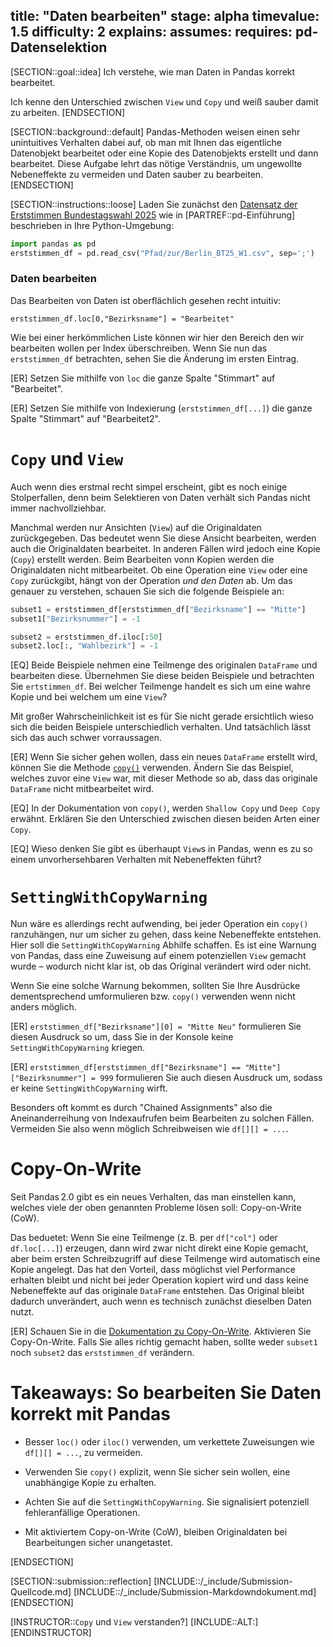 title: "Daten bearbeiten"
stage: alpha
timevalue: 1.5
difficulty: 2
explains:
assumes:
requires: pd-Datenselektion
---

[SECTION::goal::idea]
Ich verstehe, wie man Daten in Pandas korrekt bearbeitet.

Ich kenne den Unterschied zwischen `View` und `Copy` und weiß sauber damit zu arbeiten.
[ENDSECTION]


[SECTION::background::default]
Pandas-Methoden weisen einen sehr unintuitives Verhalten dabei auf, ob man mit Ihnen das eigentliche
Datenobjekt bearbeitet oder eine Kopie des Datenobjekts erstellt und dann bearbeitet.
Diese Aufgabe lehrt das nötige Verständnis, um ungewollte Nebeneffekte zu vermeiden 
und Daten sauber zu bearbeiten.
[ENDSECTION]


[SECTION::instructions::loose]
Laden Sie zunächst den 
[Datensatz der Erststimmen Bundestagswahl 2025](https://www.govdata.de/suche/daten/bundestagswahl-2025-in-berlin-nach-wahlbezirken-endgultiges-ergebnis)
wie in
[PARTREF::pd-Einführung] beschrieben in Ihre Python-Umgebung:
```python
import pandas as pd
erststimmen_df = pd.read_csv("Pfad/zur/Berlin_BT25_W1.csv", sep=';')
```


### Daten bearbeiten

Das Bearbeiten von Daten ist oberflächlich gesehen recht intuitiv:

`erststimmen_df.loc[0,"Bezirksname"] = "Bearbeitet"` 

Wie bei einer herkömmlichen Liste können wir hier den Bereich den wir bearbeiten wollen 
per Index überschreiben.
Wenn Sie nun das `erststimmen_df` betrachten, sehen Sie die Änderung im ersten Eintrag.

[ER] Setzen Sie mithilfe von `loc` die ganze Spalte "Stimmart" auf "Bearbeitet".

[ER] Setzen Sie mithilfe von Indexierung (`erststimmen_df[...]`) die ganze Spalte "Stimmart" auf "Bearbeitet2".

# `Copy` und `View`

Auch wenn dies erstmal recht simpel erscheint, gibt es noch einige Stolperfallen, denn
beim Selektieren von Daten verhält sich Pandas nicht immer nachvollziehbar.

Manchmal werden nur Ansichten (`View`) auf die Originaldaten zurückgegeben. 
Das bedeutet wenn Sie diese Ansicht bearbeiten, werden auch die Originaldaten bearbeitet.
In anderen Fällen wird jedoch eine Kopie (`Copy`) erstellt werden.
Beim Bearbeiten vonn Kopien werden die Originaldaten nicht mitbearbeitet.
Ob eine Operation eine `View` oder eine `Copy` zurückgibt, 
hängt von der Operation _und den Daten_ ab.
Um das genauer zu verstehen, schauen Sie sich die folgende Beispiele an:

```python
subset1 = erststimmen_df[erststimmen_df["Bezirksname"] == "Mitte"]
subset1["Bezirksnummer"] = -1

subset2 = erststimmen_df.iloc[:50]
subset2.loc[:, "Wahlbezirk"] = -1
``` 

[EQ] Beide Beispiele nehmen eine Teilmenge des originalen `DataFrame` und bearbeiten diese.
Übernehmen Sie diese beiden Beispiele und betrachten Sie `ertstimmen_df`.
Bei welcher Teilmenge handelt es sich um eine wahre Kopie und bei welchem um eine `View`?

Mit großer Wahrscheinlichkeit ist es für Sie nicht gerade ersichtlich wieso sich die beiden
Beispiele unterschiedlich verhalten.
Und tatsächlich lässt sich das auch schwer vorraussagen.

[ER] Wenn Sie sicher gehen wollen, dass ein neues `DataFrame` erstellt wird, können Sie die Methode 
[`copy()`](https://pandas.pydata.org/docs/reference/api/pandas.DataFrame.copy.html#pandas.DataFrame.copy) 
verwenden.
Ändern Sie das Beispiel, welches zuvor eine `View` war, mit dieser Methode so ab, 
dass das originale `DataFrame` nicht mitbearbeitet wird.

[EQ] In der Dokumentation von `copy()`, werden `Shallow Copy` und `Deep Copy` erwähnt.
Erklären Sie den Unterschied zwischen diesen beiden Arten einer `Copy`.

[EQ] Wieso denken Sie gibt es überhaupt `View`s in Pandas, 
wenn es zu so einem unvorhersehbaren Verhalten mit Nebeneffekten führt?

# `SettingWithCopyWarning`

Nun wäre es allerdings recht aufwending, bei jeder Operation ein `copy()` ranzuhängen,
nur um sicher zu gehen, dass keine Nebeneffekte entstehen.
Hier soll die `SettingWithCopyWarning` Abhilfe schaffen. 
Es ist eine Warnung von Pandas, dass eine Zuweisung auf einem potenziellen `View` gemacht wurde –
wodurch nicht klar ist, ob das Original verändert wird oder nicht.

Wenn Sie eine solche Warnung bekommen, sollten Sie Ihre Ausdrücke dementsprechend umformulieren bzw.
`copy()` verwenden wenn nicht anders möglich.

[ER] `erststimmen_df["Bezirksname"][0] = "Mitte Neu"` formulieren Sie diesen Ausdruck so um, dass
Sie in der Konsole keine `SettingWithCopyWarning` kriegen.

[ER] `erststimmen_df[erststimmen_df["Bezirksname"] == "Mitte"]["Bezirksnummer"] = 999` formulieren
Sie auch diesen Ausdruck um, sodass er keine `SettingWithCopyWarning` wirft.

Besonders oft kommt es durch "Chained Assignments" also die Aneinanderreihung von Indexaufrufen beim
Bearbeiten zu solchen Fällen. Vermeiden Sie also wenn möglich Schreibweisen wie `df[][] = ...`.

# Copy-On-Write

Seit Pandas 2.0 gibt es ein neues Verhalten, das man einstellen kann, 
welches viele der oben genannten Probleme lösen soll: Copy-on-Write (CoW).

Das beduetet: Wenn Sie eine Teilmenge (z. B. per `df["col"]` oder `df.loc[...]`) erzeugen, 
dann wird zwar nicht direkt eine Kopie gemacht,
aber beim ersten Schreibzugriff auf diese Teilmenge wird automatisch eine Kopie angelegt.
Das hat den Vorteil, dass möglichst viel Performance erhalten bleibt und nicht bei jeder Operation
kopiert wird und dass keine Nebeneffekte auf das originale `DataFrame` entstehen. 
Das Original bleibt dadurch unverändert, auch wenn es technisch zunächst dieselben Daten nutzt.

[ER] Schauen Sie in die 
[Dokumentation zu Copy-On-Write](https://pandas.pydata.org/docs/user_guide/copy_on_write.html#migrating-to-copy-on-write). 
Aktivieren Sie Copy-On-Write. 
Falls Sie alles richtig gemacht haben, sollte weder `subset1` noch `subset2` das 
`erststimmen_df` verändern.

# Takeaways: So bearbeiten Sie Daten korrekt mit Pandas

- Besser `loc()` oder `iloc()` verwenden, um verkettete Zuweisungen wie `df[][] = ...`, zu vermeiden.
- Verwenden Sie `copy()` explizit, wenn Sie sicher sein wollen, eine unabhängige Kopie zu erhalten.
- Achten Sie auf die `SettingWithCopyWarning`. 
Sie signalisiert potenziell fehleranfällige Operationen.

- Mit aktiviertem Copy-on-Write (CoW), bleiben Originaldaten bei Bearbeitungen sicher unangetastet.

[ENDSECTION]


[SECTION::submission::reflection]
[INCLUDE::/_include/Submission-Quellcode.md]
[INCLUDE::/_include/Submission-Markdowndokument.md]
[ENDSECTION]

[INSTRUCTOR::`Copy` und `View` verstanden?]
[INCLUDE::ALT:]
[ENDINSTRUCTOR]
